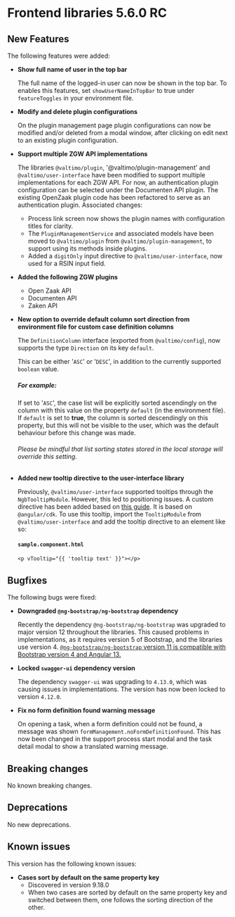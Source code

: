 # Frontend libraries 5.6.0 RC

## New Features

The following features were added:

* **Show full name of user in the top bar**

  The full name of the logged-in user can now be shown in the top bar. To enables this features, set
  `showUserNameInTopBar` to true under `featureToggles` in your environment file.

* **Modify and delete plugin configurations**

  On the plugin management page plugin configurations can now be modified and/or deleted from a modal window, 
  after clicking on edit next to an existing plugin configuration.

* **Support multiple ZGW API implementations**

  The libraries `@valtimo/plugin`, '@valtimo/plugin-management' and `@valtimo/user-interface` have been modified to
  support multiple implementations for each ZGW API. For now, an authentication plugin configuration can be selected
  under the Documenten API plugin. The existing OpenZaak plugin code has been refactored to serve as an authentication
  plugin. Associated changes:
  * Process link screen now shows the plugin names with configuration titles for clarity.
  * The `PluginManagementService` and associated models have been moved to `@valtimo/plugin` from
    `@valtimo/plugin-management`, to support using its methods inside plugins.
  * Added a `digitOnly` input directive to `@valtimo/user-interface`, now used for a RSIN input field.
* **Added the following ZGW plugins**
  * Open Zaak API
  * Documenten API
  * Zaken API
* **New option to override default column sort direction from environment file for custom case definition columns**

  The `DefinitionColumn` interface (exported from `@valtimo/config`), now supports the type `Direction` on its key `default`.
  
  This can be either '`ASC`' or '`DESC`', in addition to the currently supported `boolean` value. 

  ##### For example:  
  
  If set to '`ASC`', the case list will be explicitly sorted ascendingly on the column with this value on the 
  property `default` (in the environment file). If `default` is set to **true**, the column is sorted descendingly on this property, but this will not be visible to the user, which was the default behaviour before this change was made.

  ###### Please be mindful that list sorting states stored in the local storage will override this setting.

* **Added new tooltip directive to the user-interface library**

  Previously, `@valtimo/user-interface` supported tooltips through the `NgbTooltipModule`. However, this led to
  positioning issues. A custom directive has been added based on [this guide](https://indepth.dev/posts/1146/tooltip-with-angular-cdk).
  It is based on `@angular/cdk`. To use this tooltip, import the `TooltipModule` from `@valtimo/user-interface` and
  add the tooltip directive to an element like so:

  #### **`sample.component.html`**
  ```angular2html
  <p vTooltip="{{ 'tooltip text' }}"></p>
  ```


## Bugfixes

The following bugs were fixed:

* **Downgraded `@ng-bootstrap/ng-bootstrap` dependency**

  Recently the dependency `@ng-bootstrap/ng-bootstrap` was upgraded to major version 12 throughout the libraries. This
  caused problems in implementations, as it requires version 5 of Bootstrap, and the libraries use version 4.
  [`@ng-bootstrap/ng-bootstrap` version 11 is compatible with Bootstrap version 4 and Angular 13.](https://www.npmjs.com/package/@ng-bootstrap/ng-bootstrap)

* **Locked `swagger-ui` dependency version**

  The dependency `swagger-ui` was upgrading to `4.13.0`, which was causing issues in implementations. The version has
  now been locked to version `4.12.0`.

* **Fix no form definition found warning message**

  On opening a task, when a form definition could not be found, a message was shown 
  `formManagement.noFormDefinitionFound`. This has now been changed in the support process start modal and the task
  detail modal to show a translated warning message.

## Breaking changes

No known breaking changes.

## Deprecations

No new deprecations.

## Known issues

This version has the following known issues:

* **Cases sort by default on the same property key**
    * Discovered in version 9.18.0
    * When two cases are sorted by default on the same property key and switched between them, one follows the sorting direction of the other.
